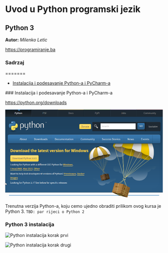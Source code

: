 
# Uvod u Python programski jezik

## Python 3

**Autor:** _Milenko Letic_

https://programiranje.ba


### Sadrzaj
=======

  * [Instalacija i podesavanje Python-a i PyCharm-a](#instalacija_i_podesavanje)


<a name="instalacija_i_podesavanje"/>
### Instalacija i podesavanje Python-a i PyCharm-a

https://python.org/downloads

![GitHub stranica](slike/github_stranica.png)

Trenutna verzija Python-a, koju cemo ujedno obraditi prilikom ovog kursa je Python 3.
```TBD: par rijeci o Python 2```

### Python 3 instalacija
![Python instalacija korak prvi](slike/python_instalacija_0.png)

![Python instalacija korak drugi](slike/python_instalacija_1.png)


